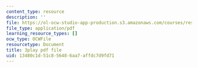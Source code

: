 ```yaml
---
content_type: resource
description: ''
file: https://ol-ocw-studio-app-production.s3.amazonaws.com/courses/res-3-002-collaborative-design-and-creative-expression-with-arduino-microcontrollers-january-iap-2017/13480c1d51c856486aa7affdc7d9fd71_ttuvXdZNcDM.pdf
file_type: application/pdf
learning_resource_types: []
ocw_type: OCWFile
resourcetype: Document
title: 3play pdf file
uid: 13480c1d-51c8-5648-6aa7-affdc7d9fd71
---
```

